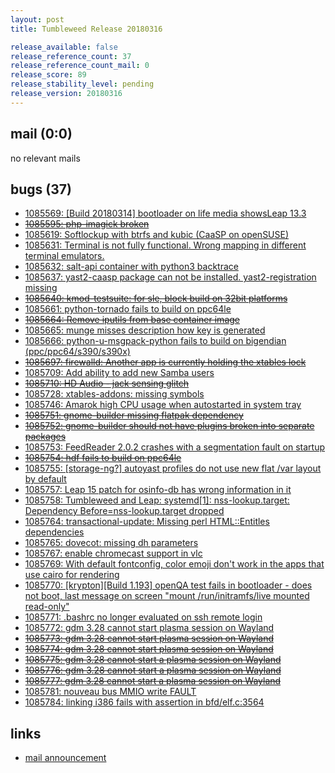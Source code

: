 ```yaml
---
layout: post
title: Tumbleweed Release 20180316

release_available: false
release_reference_count: 37
release_reference_count_mail: 0
release_score: 89
release_stability_level: pending
release_version: 20180316
---
```


## mail (0:0)

no relevant mails

## bugs (37)

<!--more-->

- [1085569: [Build 20180314] bootloader on life media showsLeap 13.3](https://bugzilla.opensuse.org/show_bug.cgi?id=1085569)
- ~~[1085595: php-imagick broken](https://bugzilla.opensuse.org/show_bug.cgi?id=1085595)~~
- [1085619: Softlockup with btrfs and kubic (CaaSP on openSUSE)](https://bugzilla.opensuse.org/show_bug.cgi?id=1085619)
- [1085631: Terminal is not fully functional. Wrong mapping in different terminal emulators.](https://bugzilla.opensuse.org/show_bug.cgi?id=1085631)
- [1085632: salt-api container with python3 backtrace](https://bugzilla.opensuse.org/show_bug.cgi?id=1085632)
- [1085637: yast2-caasp package can not be installed. yast2-registration missing](https://bugzilla.opensuse.org/show_bug.cgi?id=1085637)
- ~~[1085640: kmod-testsuite: for sle, block build on 32bit platforms](https://bugzilla.opensuse.org/show_bug.cgi?id=1085640)~~
- [1085661: python-tornado fails to build on ppc64le](https://bugzilla.opensuse.org/show_bug.cgi?id=1085661)
- ~~[1085664: Remove iputils from base container image](https://bugzilla.opensuse.org/show_bug.cgi?id=1085664)~~
- [1085665: munge misses description how key is generated](https://bugzilla.opensuse.org/show_bug.cgi?id=1085665)
- [1085666: python-u-msgpack-python fails to build on bigendian (ppc/ppc64/s390/s390x)](https://bugzilla.opensuse.org/show_bug.cgi?id=1085666)
- ~~[1085697: firewalld: Another app is currently holding the xtables lock](https://bugzilla.opensuse.org/show_bug.cgi?id=1085697)~~
- [1085709: Add ability to add new Samba users](https://bugzilla.opensuse.org/show_bug.cgi?id=1085709)
- ~~[1085710: HD Audio - jack sensing glitch](https://bugzilla.opensuse.org/show_bug.cgi?id=1085710)~~
- [1085728: xtables-addons: missing symbols](https://bugzilla.opensuse.org/show_bug.cgi?id=1085728)
- [1085746: Amarok high CPU usage when autostarted in system tray](https://bugzilla.opensuse.org/show_bug.cgi?id=1085746)
- ~~[1085751: gnome-builder missing flatpak dependency](https://bugzilla.opensuse.org/show_bug.cgi?id=1085751)~~
- ~~[1085752: gnome-builder should not have plugins broken into separate packages](https://bugzilla.opensuse.org/show_bug.cgi?id=1085752)~~
- [1085753: FeedReader 2.0.2 crashes with a segmentation fault on startup](https://bugzilla.opensuse.org/show_bug.cgi?id=1085753)
- ~~[1085754: hdf fails to build on ppc64le](https://bugzilla.opensuse.org/show_bug.cgi?id=1085754)~~
- [1085755: [storage-ng?] autoyast profiles do not use new flat /var layout by default](https://bugzilla.opensuse.org/show_bug.cgi?id=1085755)
- [1085757: Leap 15 patch for osinfo-db has wrong information in it](https://bugzilla.opensuse.org/show_bug.cgi?id=1085757)
- [1085758: Tumbleweed and Leap: systemd[1]: nss-lookup.target: Dependency Before=nss-lookup.target dropped](https://bugzilla.opensuse.org/show_bug.cgi?id=1085758)
- [1085764: transactional-update: Missing perl HTML::Entitles dependencies](https://bugzilla.opensuse.org/show_bug.cgi?id=1085764)
- [1085765: dovecot: missing dh parameters](https://bugzilla.opensuse.org/show_bug.cgi?id=1085765)
- [1085767: enable chromecast support in vlc](https://bugzilla.opensuse.org/show_bug.cgi?id=1085767)
- [1085769: With default fontconfig, color emoji don't work in the apps that use cairo for rendering](https://bugzilla.opensuse.org/show_bug.cgi?id=1085769)
- [1085770: [krypton][Build 1.193] openQA test fails in bootloader - does not boot, last message on screen "mount /run/initramfs/live mounted read-only"](https://bugzilla.opensuse.org/show_bug.cgi?id=1085770)
- [1085771: .bashrc no longer evaluated on ssh remote login](https://bugzilla.opensuse.org/show_bug.cgi?id=1085771)
- [1085772: gdm 3.28 cannot start plasma session on Wayland](https://bugzilla.opensuse.org/show_bug.cgi?id=1085772)
- ~~[1085773: gdm 3.28 cannot start plasma session on Wayland](https://bugzilla.opensuse.org/show_bug.cgi?id=1085773)~~
- ~~[1085774: gdm 3.28 cannot start plasma session on Wayland](https://bugzilla.opensuse.org/show_bug.cgi?id=1085774)~~
- ~~[1085775: gdm 3.28 cannot start a plasma session on Wayland](https://bugzilla.opensuse.org/show_bug.cgi?id=1085775)~~
- ~~[1085776: gdm 3.28 cannot start a plasma session on Wayland](https://bugzilla.opensuse.org/show_bug.cgi?id=1085776)~~
- ~~[1085777: gdm 3.28 cannot start a plasma session on Wayland](https://bugzilla.opensuse.org/show_bug.cgi?id=1085777)~~
- [1085781: nouveau bus MMIO write FAULT](https://bugzilla.opensuse.org/show_bug.cgi?id=1085781)
- [1085784: linking i386 fails with assertion in bfd/elf.c:3564](https://bugzilla.opensuse.org/show_bug.cgi?id=1085784)



## links

- [mail announcement](https://lists.opensuse.org/opensuse-factory/2018-03/msg00491.html)
